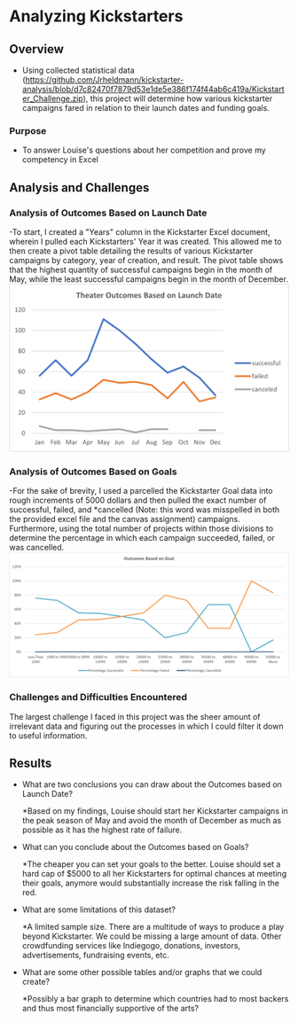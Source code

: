 # Analyzing Kickstarters

## Overview
- Using collected statistical data (https://github.com/Jrheldmann/kickstarter-analysis/blob/d7c82470f7879d53e1de5e386f174f44ab6c419a/Kickstarter_Challenge.zip), this project will determine how various kickstarter campaigns fared in relation to their launch dates and funding goals.
### Purpose
- To answer Louise's questions about her competition and prove my competency in Excel
## Analysis and Challenges

### Analysis of Outcomes Based on Launch Date
-To start, I created a "Years" column in the Kickstarter Excel document, wherein I pulled each Kickstarters' Year it was created. This allowed me to then create a pivot table detailing the results of various Kickstarter campaigns by category, year of creation, and result. The pivot table shows that the highest quantity of successful campaigns begin in the month of May, while the least successful campaigns begin in the month of December.
![Theater_Outcomes_vs_Launch.png](Resources/Theater_Outcomes_vs_Launch.png)
### Analysis of Outcomes Based on Goals
-For the sake of brevity, I used a parcelled the Kickstarter Goal data into rough increments of 5000 dollars and then pulled the exact number of successful, failed, and *cancelled (Note: this word was misspelled in both the provided excel file and the canvas assignment) campaigns. Furthermore, using the total number of projects within those divisions to determine the percentage in which each campaign succeeded, failed, or was cancelled.
![Outcomes_vs_Goals.png](Resources/Outcomes_vs_Goals.png)
### Challenges and Difficulties Encountered
The largest challenge I faced in this project was the sheer amount of irrelevant data and figuring out the processes in which I could filter it down to useful information.
## Results

- What are two conclusions you can draw about the Outcomes based on Launch Date?
  
  *Based on my findings, Louise should start her Kickstarter campaigns in the peak season of May and avoid the month of December as much as possible as it has the highest rate of failure. 

- What can you conclude about the Outcomes based on Goals?
  
  *The cheaper you can set your goals to the better. Louise should set a hard cap of $5000 to all her Kickstarters for optimal chances at meeting their goals, anymore would substantially increase the risk falling in the red.

- What are some limitations of this dataset?

  *A limited sample size. There are a multitude of ways to produce a play beyond Kickstarter. We could be missing a large amount of data. Other crowdfunding services like Indiegogo, donations, investors, advertisements, fundraising events, etc.
- What are some other possible tables and/or graphs that we could create?

  *Possibly a bar graph to determine which countries had to most backers and thus most financially supportive of the arts?

